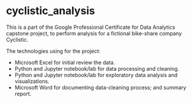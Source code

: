 # cyclistic_analysis
This is a part of the Google Professional Certificate for Data Analytics capstone project, to perform analysis for a fictional bike-share company Cyclistic.

The technologies using for the project:
* Microsoft Excel for initial review the data.
* Python and Jupyter notebook/lab for data processing and cleaning.
* Python and Jupyter notebook/lab for exploratory data analysis and visualizations.
* Microsoft Word for documenting data-cleaning process; and summary report.
